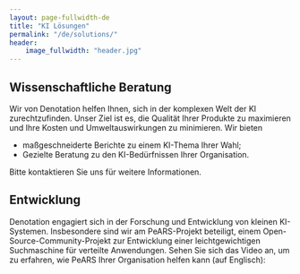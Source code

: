 ```yaml
---
layout: page-fullwidth-de
title: "KI Lösungen"
permalink: "/de/solutions/"
header:
    image_fullwidth: "header.jpg"
---
```


## Wissenschaftliche Beratung

Wir von Denotation helfen Ihnen, sich in der komplexen Welt der KI zurechtzufinden. Unser Ziel ist es, die Qualität Ihrer Produkte zu maximieren und Ihre Kosten und Umweltauswirkungen zu minimieren.  Wir bieten

* maßgeschneiderte Berichte zu einem KI-Thema Ihrer Wahl;
* Gezielte Beratung zu den KI-Bedürfnissen Ihrer Organisation.

Bitte kontaktieren Sie uns für weitere Informationen.


## Entwicklung

Denotation engagiert sich in der Forschung und Entwicklung von kleinen KI-Systemen. Insbesondere sind wir am PeARS-Projekt beteiligt, einem Open-Source-Community-Projekt zur Entwicklung einer leichtgewichtigen Suchmaschine für verteilte Anwendungen. Sehen Sie sich das Video an, um zu erfahren, wie PeARS Ihrer Organisation helfen kann (auf Englisch):

